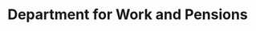 ---
schema: default
title: Department for Work and Pensions
description: 'UK government department responsible for welfare, pensions and child maintenance policy'
logo: 'https://upload.wikimedia.org/wikipedia/en/8/88/Department_for_Work_and_Pensions_logo.svg'
type:
- UK Ministerial department
portal_url: 
org_url: https://www.gov.uk/government/organisations/department-for-work-pensions
twitter_handle: DWPgovuk
gss_code: 
wikidata_org_qid: Q1191394
wikidata_portal_qid: 
wdtk_id: dwp
portal_type: 
---